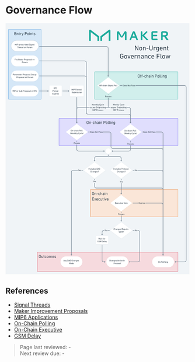 # Governance Flow 

![Governance Flow - Open to zoom](../images/governance-flowchart.png)

## References

* [Signal Threads](off-chain-governance.md#forum-signal-threads)
* [Maker Improvement Proposals](mips.md)
* [MIP6 Applications](https://mips.makerdao.com/mips/details/MIP6)
* [On-Chain Polling](on-chain-governance.md#governance-polls)
* [On-Chain Executive](on-chain-governance.md#executive-votes)
* [GSM Delay](../parameter-index/core/param-gsm-pause-delay.md)

>Page last reviewed: -  
>Next review due: -  

